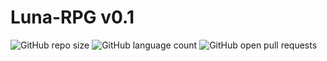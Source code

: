 # Luna-RPG v0.1

![GitHub repo size](https://img.shields.io/github/repo-size/FabioPYAug/Luna-RPG?style=for-the-badge)
![GitHub language count](https://img.shields.io/github/languages/count/FabioPYAug/Luna-RPG?style=for-the-badge)
![GitHub open pull requests](https://img.shields.io/github/issues-pr/FabioPYAug/Luna-RPG?style=for-the-badge)
